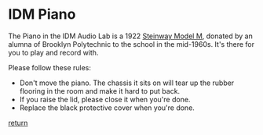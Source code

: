 # IDM Piano

The Piano in the IDM Audio Lab is a 1922 [Steinway Model M](https://www.steinway.com/pianos/steinway/grand/model-m), donated by an alumna of Brooklyn Polytechnic to the school in the mid-1960s. It's there for you to play and record with.

Please follow these rules:
- Don't move the piano. The chassis it sits on will tear up the rubber flooring in the room and make it hard to put back.
- If you raise the lid, please close it when you're done.
- Replace the black protective cover when you're done.

[return](./index.md)

